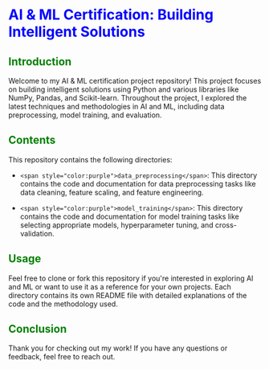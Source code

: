 # <span style="color:blue">AI & ML Certification: Building Intelligent Solutions</span>

## <span style="color:green">Introduction</span>

Welcome to my AI & ML certification project repository! This project focuses on building intelligent solutions using Python and various libraries like NumPy, Pandas, and Scikit-learn. Throughout the project, I explored the latest techniques and methodologies in AI and ML, including data preprocessing, model training, and evaluation. 

## <span style="color:green">Contents</span>

This repository contains the following directories:

- `<span style="color:purple">data_preprocessing</span>`: This directory contains the code and documentation for data preprocessing tasks like data cleaning, feature scaling, and feature engineering.

- `<span style="color:purple">model_training</span>`: This directory contains the code and documentation for model training tasks like selecting appropriate models, hyperparameter tuning, and cross-validation.

## <span style="color:green">Usage</span>

Feel free to clone or fork this repository if you're interested in exploring AI and ML or want to use it as a reference for your own projects. Each directory contains its own README file with detailed explanations of the code and the methodology used.

## <span style="color:green">Conclusion</span>

Thank you for checking out my work! If you have any questions or feedback, feel free to reach out.
